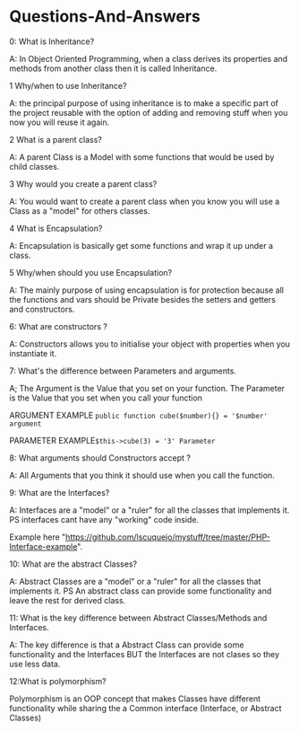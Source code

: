 # Questions-And-Answers

0: What is Inheritance?

A: In Object Oriented Programming, when a class derives its 
properties and methods from another class then it is called Inheritance.

1 Why/when to use Inheritance?

A: the principal purpose of using inheritance 
is to make a specific part 
of the project reusable with the option of 
adding and removing stuff when you now you 
will reuse it again.

2 What is a parent class?

A: A parent Class is a Model with some 
functions that would be used by child classes.

3 Why would you create a parent class?

A: You would want to create a parent class when 
you know you will use a Class as a "model" for others classes.

4 What is Encapsulation?

A: Encapsulation is basically get some functions and wrap it up under a class.

5 Why/when should you use Encapsulation?

A: The mainly purpose of using encapsulation is for protection because all the functions and vars should be
Private besides the setters and getters and constructors.

6: What are constructors ?

A: Constructors allows you to initialise your object with properties when you instantiate it.

7: What's the difference between Parameters and arguments.

A; The Argument is the Value that you set on your function. The Parameter is the Value
that you set when you call your function

ARGUMENT EXAMPLE ```public function cube($number){} = '$number' argument```
                
PARAMETER EXAMPLE```$this->cube(3) = '3' Parameter```


8: What arguments should Constructors accept ?

A: All Arguments that you think it should use when you call the function.

9: What are the Interfaces?

A: Interfaces are a "model" or a "ruler" for all the classes that implements it. PS interfaces
cant have any "working" code inside.

Example here "https://github.com/lscuquejo/mystuff/tree/master/PHP-Interface-example".

10: What are the abstract Classes?

A: Abstract Classes are a "model" or a "ruler" for all the classes that implements it. PS An 
abstract class can provide some functionality and leave the rest for derived class.

11: What is the key difference between Abstract Classes/Methods and Interfaces.

A: The key difference is that a Abstract Class can provide some functionality and the Interfaces
BUT the Interfaces are not clases so they use less data.

12:What is polymorphism?

Polymorphism is an OOP concept that makes Classes have different 
functionality while sharing the a Common interface (Interface, or
Abstract Classes)                                           